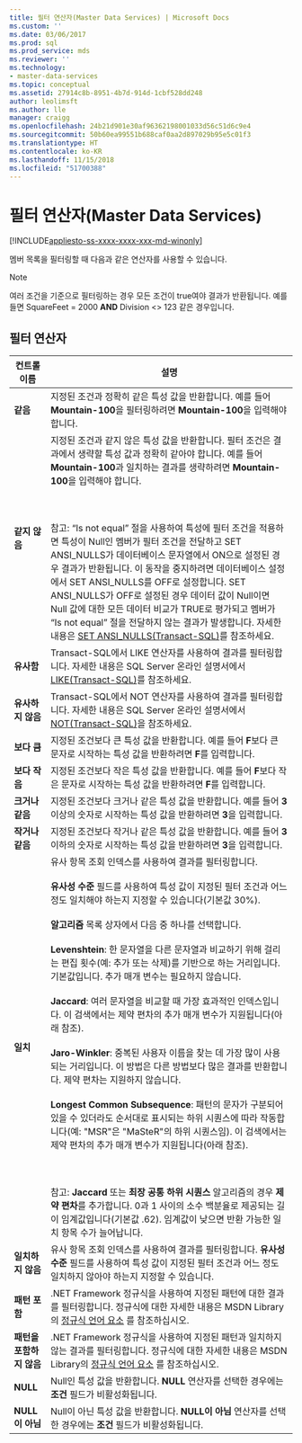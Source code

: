```yaml
---
title: 필터 연산자(Master Data Services) | Microsoft Docs
ms.custom: ''
ms.date: 03/06/2017
ms.prod: sql
ms.prod_service: mds
ms.reviewer: ''
ms.technology:
- master-data-services
ms.topic: conceptual
ms.assetid: 27914c8b-8951-4b7d-914d-1cbf528dd248
author: leolimsft
ms.author: lle
manager: craigg
ms.openlocfilehash: 24b21d901e30af96362198001033d56c51d6c9e4
ms.sourcegitcommit: 50b60ea99551b688caf0aa2d897029b95e5c01f3
ms.translationtype: HT
ms.contentlocale: ko-KR
ms.lasthandoff: 11/15/2018
ms.locfileid: "51700388"
---
```

# <a name="filter-operators-master-data-services"></a>필터 연산자(Master Data Services)

[!INCLUDE[appliesto-ss-xxxx-xxxx-xxx-md-winonly](../includes/appliesto-ss-xxxx-xxxx-xxx-md-winonly.md)]

  멤버 목록을 필터링할 때 다음과 같은 연산자를 사용할 수 있습니다.  
  
> [!NOTE]  
>  여러 조건을 기준으로 필터링하는 경우 모든 조건이 true여야 결과가 반환됩니다. 예를 들면 SquareFeet = 2000 **AND** Division <> 123 같은 경우입니다.  
  
## <a name="filter-operators"></a>필터 연산자  
  
|컨트롤 이름|설명|  
|------------------|-----------------|  
|**같음**|지정된 조건과 정확히 같은 특성 값을 반환합니다. 예를 들어 **Mountain-100**을 필터링하려면 **Mountain-100**을 입력해야 합니다.|  
|**같지 않음**|지정된 조건과 같지 않은 특성 값을 반환합니다. 필터 조건은 결과에서 생략할 특성 값과 정확히 같아야 합니다. 예를 들어 **Mountain-100**과 일치하는 결과를 생략하려면 **Mountain-100**을 입력해야 합니다.<br /><br /> <br /><br /> 참고: “Is not equal” 절을 사용하여 특성에 필터 조건을 적용하면 특성이 Null인 멤버가 필터 조건을 전달하고 SET ANSI_NULLS가 데이터베이스 문자열에서 ON으로 설정된 경우 결과가 반환됩니다. 이 동작을 중지하려면 데이터베이스 설정에서 SET ANSI_NULLS를 OFF로 설정합니다. SET ANSI_NULLS가 OFF로 설정된 경우 데이터 값이 Null이면 Null 값에 대한 모든 데이터 비교가 TRUE로 평가되고 멤버가 “Is not equal” 절을 전달하지 않는 결과가 발생합니다. 자세한 내용은 [SET ANSI_NULLS&#40;Transact-SQL&#41;](../t-sql/statements/set-ansi-nulls-transact-sql.md)를 참조하세요.|  
|**유사함**|Transact-SQL에서 LIKE 연산자를 사용하여 결과를 필터링합니다. 자세한 내용은 SQL Server 온라인 설명서에서 [LIKE&#40;Transact-SQL&#41;](../t-sql/language-elements/like-transact-sql.md)를 참조하세요.|  
|**유사하지 않음**|Transact-SQL에서 NOT 연산자를 사용하여 결과를 필터링합니다. 자세한 내용은 SQL Server 온라인 설명서에서 [NOT&#40;Transact-SQL&#41;](../t-sql/language-elements/not-transact-sql.md)을 참조하세요.|  
|**보다 큼**|지정된 조건보다 큰 특성 값을 반환합니다. 예를 들어 **F**보다 큰 문자로 시작하는 특성 값을 반환하려면 **F**를 입력합니다.|  
|**보다 작음**|지정된 조건보다 작은 특성 값을 반환합니다. 예를 들어 **F**보다 작은 문자로 시작하는 특성 값을 반환하려면 **F**를 입력합니다.|  
|**크거나 같음**|지정된 조건보다 크거나 같은 특성 값을 반환합니다. 예를 들어 **3** 이상의 숫자로 시작하는 특성 값을 반환하려면 **3**을 입력합니다.|  
|**작거나 같음**|지정된 조건보다 작거나 같은 특성 값을 반환합니다. 예를 들어 **3** 이하의 숫자로 시작하는 특성 값을 반환하려면 **3**을 입력합니다.|  
|**일치**|유사 항목 조회 인덱스를 사용하여 결과를 필터링합니다.<br /><br /> **유사성 수준** 필드를 사용하여 특성 값이 지정된 필터 조건과 어느 정도 일치해야 하는지 지정할 수 있습니다(기본값 30%).<br /><br /> **알고리즘** 목록 상자에서 다음 중 하나를 선택합니다.<br /><br /> **Levenshtein**: 한 문자열을 다른 문자열과 비교하기 위해 걸리는 편집 횟수(예: 추가 또는 삭제)를 기반으로 하는 거리입니다. 기본값입니다. 추가 매개 변수는 필요하지 않습니다.<br /><br /> **Jaccard**: 여러 문자열을 비교할 때 가장 효과적인 인덱스입니다. 이 검색에서는 제약 편차의 추가 매개 변수가 지원됩니다(아래 참조).<br /><br /> **Jaro-Winkler**: 중복된 사용자 이름을 찾는 데 가장 많이 사용되는 거리입니다. 이 방법은 다른 방법보다 많은 결과를 반환합니다. 제약 편차는 지원하지 않습니다.<br /><br /> **Longest Common Subsequence**: 패턴의 문자가 구분되어 있을 수 있더라도 순서대로 표시되는 하위 시퀀스에 따라 작동합니다(예: "MSR"은 "MaSteR"의 하위 시퀀스임). 이 검색에서는 제약 편차의 추가 매개 변수가 지원됩니다(아래 참조).<br /><br /> <br /><br /> 참고: **Jaccard** 또는 **최장 공통 하위 시퀀스** 알고리즘의 경우 **제약 편차**를 추가합니다. 0과 1 사이의 소수 백분율로 제공되는 길이 임계값입니다(기본값 .62). 임계값이 낮으면 반환 가능한 일치 항목 수가 늘어납니다.|  
|**일치하지 않음**|유사 항목 조회 인덱스를 사용하여 결과를 필터링합니다. **유사성 수준** 필드를 사용하여 특성 값이 지정된 필터 조건과 어느 정도 일치하지 않아야 하는지 지정할 수 있습니다.|  
|**패턴 포함**|.NET Framework 정규식을 사용하여 지정된 패턴에 대한 결과를 필터링합니다. 정규식에 대한 자세한 내용은 MSDN Library의 [정규식 언어 요소](https://go.microsoft.com/fwlink/?LinkId=164401) 를 참조하십시오.|  
|**패턴을 포함하지 않음**|.NET Framework 정규식을 사용하여 지정된 패턴과 일치하지 않는 결과를 필터링합니다. 정규식에 대한 자세한 내용은 MSDN Library의 [정규식 언어 요소](https://go.microsoft.com/fwlink/?LinkId=164401) 를 참조하십시오.|  
|**NULL**|Null인 특성 값을 반환합니다. **NULL** 연산자를 선택한 경우에는 **조건** 필드가 비활성화됩니다.|  
|**NULL이 아님**|Null이 아닌 특성 값을 반환합니다. **NULL이 아님** 연산자를 선택한 경우에는 **조건** 필드가 비활성화됩니다.|  
  
  
